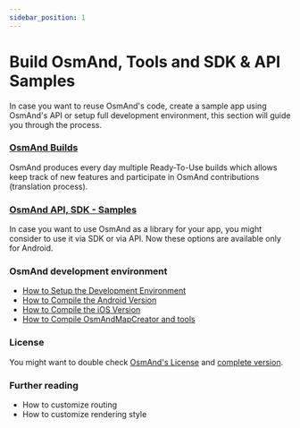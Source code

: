 ```yaml
---
sidebar_position: 1
---
```


# Build OsmAnd, Tools and SDK & API Samples
In case you want to reuse OsmAnd's code, create a sample app using OsmAnd's API or setup full development environment, this section will guide you through the process.

### [OsmAnd Builds](osmand-builds.md)
OsmAnd produces every day multiple Ready-To-Use builds which allows keep track of new features and participate in OsmAnd contributions (translation process).

### [OsmAnd API, SDK - Samples](osmand-api.md)
In case you want to use OsmAnd as a library for your app, you might consider to use it via SDK or via API. Now these options are available only for Android.

### OsmAnd development environment
* [How to Setup the Development Environment](setup-the-dev-environment.md)
* [How to Compile the Android Version](how-to-compile-the-android-version.md)
* [How to Compile the iOS Version](how-to-compile-the-ios-version.md)
* [How to Compile OsmAndMapCreator and tools](how-to-compile-mapcreator-and-tools.md)

### License
You might want to double check [OsmAnd's License](https://osmand.net/help-online/license) and [complete version](https://github.com/osmandapp/OsmAnd/blob/master/LICENSE).

### Further reading
- How to customize routing
- How to customize rendering style
